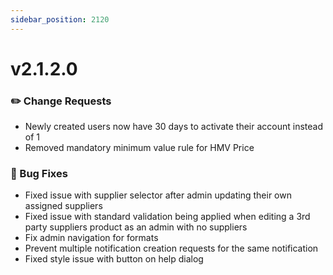 ```yaml
---
sidebar_position: 2120
---
```


# v2.1.2.0
### ✏️ Change Requests
- Newly created users now have 30 days to activate their account instead of 1
- Removed mandatory minimum value rule for HMV Price

### 🐛 Bug Fixes
- Fixed issue with supplier selector after admin updating their own assigned suppliers
- Fixed issue with standard validation being applied when editing a 3rd party suppliers product as an admin with no suppliers
- Fix admin navigation for formats
- Prevent multiple notification creation requests for the same notification
- Fixed style issue with button on help dialog